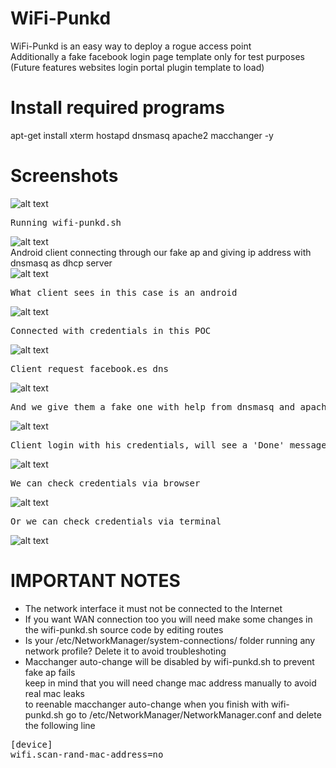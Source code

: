# WiFi-Punkd

WiFi-Punkd is an easy way to deploy a rogue access point  
Additionally a fake facebook login page template only for test purposes  
(Future features websites login portal plugin template to load)  

# Install required programs
apt-get install xterm hostapd dnsmasq apache2 macchanger -y  

# Screenshots
![alt text](https://github.com/0bfxGH0ST/WiFi-Punkd/blob/main/screenshots/screenshot001.png)    
<pre>
Running wifi-punkd.sh
</pre>
![alt text](https://github.com/0bfxGH0ST/WiFi-Punkd/blob/main/screenshots/screenshot002.png)  
Android client connecting through our fake ap and giving ip address with dnsmasq as dhcp server  
</pre>
![alt text](https://github.com/0bfxGH0ST/WiFi-Punkd/blob/main/screenshots/screenshot4.png)  
<pre>
What client sees in this case is an android  
</pre>
![alt text](https://github.com/0bfxGH0ST/WiFi-Punkd/blob/main/screenshots/screenshot5.png)  
<pre>
Connected with credentials in this POC  
</pre>
![alt text](https://github.com/0bfxGH0ST/WiFi-Punkd/blob/main/screenshots/screenshot6.png)  
<pre>
Client request facebook.es dns   
</pre>
![alt text](https://github.com/0bfxGH0ST/WiFi-Punkd/blob/main/screenshots/screenshot7.png)  
<pre>
And we give them a fake one with help from dnsmasq and apache2 server  
</pre>
![alt text](https://github.com/0bfxGH0ST/WiFi-Punkd/blob/main/screenshots/screenshot8.png)  
<pre>
Client login with his credentials, will see a 'Done' message in the webpage (because this is a POC)  
</pre>
![alt text](https://github.com/0bfxGH0ST/WiFi-Punkd/blob/main/screenshots/screenshot9.png)  
<pre>
We can check credentials via browser  
</pre>
![alt text](https://github.com/0bfxGH0ST/WiFi-Punkd/blob/main/screenshots/screenshot10.png)  
<pre>
Or we can check credentials via terminal  
</pre>
![alt text](https://github.com/0bfxGH0ST/WiFi-Punkd/blob/main/screenshots/screenshot11.png)  


# IMPORTANT NOTES
* The network interface it must not be connected to the Internet  
* If you want WAN connection too you will need make some changes in the wifi-punkd.sh source code by editing routes  
* Is your /etc/NetworkManager/system-connections/ folder running any network profile? Delete it to avoid troubleshoting  
* Macchanger auto-change will be disabled by wifi-punkd.sh to prevent fake ap fails  
keep in mind that you will need change mac address manually to avoid real mac leaks  
to reenable macchanger auto-change when you finish with wifi-punkd.sh go to /etc/NetworkManager/NetworkManager.conf and delete the following line

<pre>
[device]  
wifi.scan-rand-mac-address=no  
</pre>

